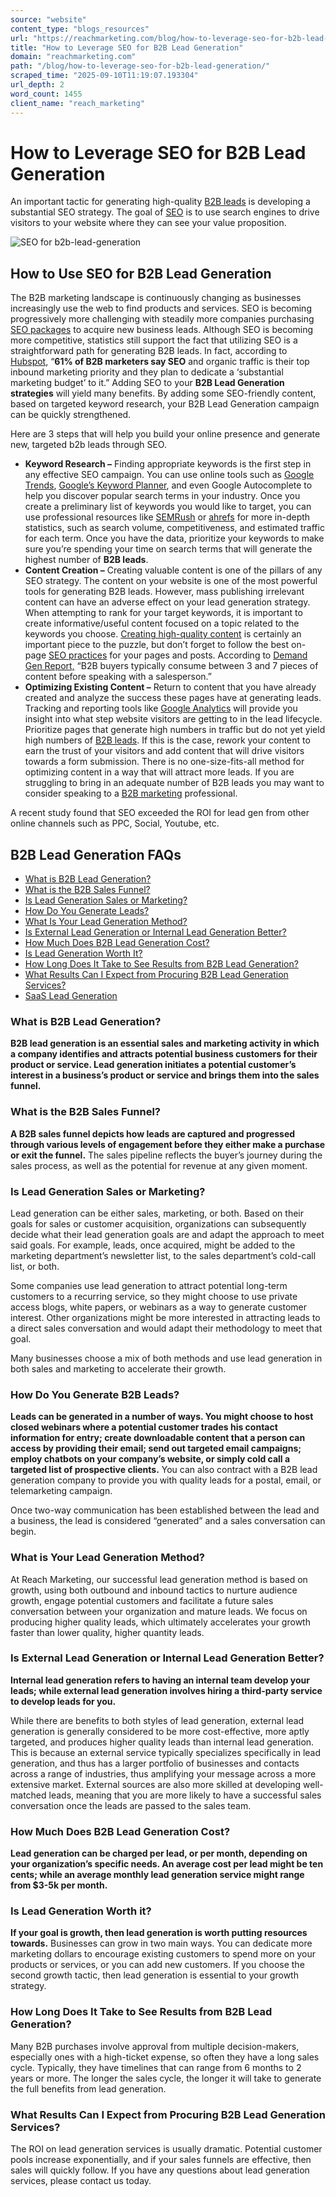 ```yaml
---
source: "website"
content_type: "blogs_resources"
url: "https://reachmarketing.com/blog/how-to-leverage-seo-for-b2b-lead-generation/"
title: "How to Leverage SEO for B2B Lead Generation"
domain: "reachmarketing.com"
path: "/blog/how-to-leverage-seo-for-b2b-lead-generation/"
scraped_time: "2025-09-10T11:19:07.193304"
url_depth: 2
word_count: 1455
client_name: "reach_marketing"
---
```


# How to Leverage SEO for B2B Lead Generation

An important tactic for generating high-quality [B2B leads](https://reachmarketing.com/b2b-lead-generation-service/) is developing a substantial SEO strategy. The goal of [SEO](https://unrealwebmarketing.com/seo-firm/) is to use search engines to drive visitors to your website where they can see your value proposition.

![SEO for b2b-lead-generation](https://reachmarketing.com/wp-content/uploads/2022/05/SEO-for-b2b-lead-generation.jpg)

## How to Use SEO for B2B Lead Generation

The B2B marketing landscape is continuously changing as businesses increasingly use the web to find products and services. SEO is becoming progressively more challenging with steadily more companies purchasing [SEO packages](https://unrealwebmarketing.com/seo-packages-pricing/) to acquire new business leads. Although SEO is becoming more competitive, statistics still support the fact that utilizing SEO is a straightforward path for generating B2B leads. In fact, according to [Hubspot](https://www.hubspot.com/products/marketing/seo), “**61% of B2B marketers say SEO** and organic traffic is their top inbound marketing priority and they plan to dedicate a ‘substantial marketing budget’ to it.” Adding SEO to your **B2B Lead Generation strategies** will yield many benefits. By adding some SEO-friendly content, based on targeted keyword research, your B2B Lead Generation campaign can be quickly strengthened.

Here are 3 steps that will help you build your online presence and generate new, targeted b2b leads through SEO.

* **Keyword Research –** Finding appropriate keywords is the first step in any effective SEO campaign. You can use online tools such as [Google Trends](https://trends.google.com/trends/?geo=US), [Google’s Keyword Planner](https://ads.google.com/home/tools/keyword-planner/), and even Google Autocomplete to help you discover popular search terms in your industry. Once you create a preliminary list of keywords you would like to target, you can use professional resources like [SEMRush](https://www.semrush.com) or [ahrefs](https://ahrefs.com/) for more in-depth statistics, such as search volume, competitiveness, and estimated traffic for each term. Once you have the data, prioritize your keywords to make sure you’re spending your time on search terms that will generate the highest number of **B2B leads**.
* **Content Creation –** Creating valuable content is one of the pillars of any SEO strategy. The content on your website is one of the most powerful tools for generating B2B leads. However, mass publishing irrelevant content can have an adverse effect on your lead generation strategy. When attempting to rank for your target keywords, it is important to create informative/useful content focused on a topic related to the keywords you choose. [Creating high-quality content](https://reachmarketing.com/content-marketing/) is certainly an important piece to the puzzle, but don’t forget to follow the best on-page [SEO practices](https://unrealwebmarketing.com/blog/seo-faq-2021/) for your pages and posts. According to [Demand Gen Report,](https://www.demandgenreport.com/) “B2B buyers typically consume between 3 and 7 pieces of content before speaking with a salesperson.”
* **Optimizing Existing Content –** Return to content that you have already created and analyze the success these pages have at generating leads. Tracking and reporting tools like [Google Analytics](https://analytics.google.com/analytics/web/) will provide you insight into what step website visitors are getting to in the lead lifecycle. Prioritize pages that generate high numbers in traffic but do not yet yield high numbers of [B2B leads](https://reachmarketing.com/b2b-lead-generation-tips-for-november-2022/). If this is the case, rework your content to earn the trust of your visitors and add content that will drive visitors towards a form submission. There is no one-size-fits-all method for optimizing content in a way that will attract more leads. If you are struggling to bring in an adequate number of B2B leads you may want to consider speaking to a [B2B marketing](https://reachmarketing.com/lead-generation/) professional.

A recent study found that SEO exceeded the ROI for lead gen from other online channels such as PPC, Social, Youtube, etc.

## B2B Lead Generation FAQs

* [What is B2B Lead Generation?](#what-is-b2b-lead-gen)
* [What is the B2B Sales Funnel?](#what-is-b2b-sales-funnel)
* [Is Lead Generation Sales or Marketing?](#is-lead-generation-sales-or-marketing)
* [How Do You Generate Leads?](#how-to-generate-leads)
* [What Is Your Lead Generation Method?](#lead-generation-method)
* [Is External Lead Generation or Internal Lead Generation Better?](#external-internal-lead-generation)
* [How Much Does B2B Lead Generation Cost?](#b2b-lead-gen-cost)
* [Is Lead Generation Worth It?](#is-lead-generation-worth-it)
* [How Long Does It Take to See Results from B2B Lead Generation?](#b2b-lead-gen-results)
* [What Results Can I Expect from Procuring B2B Lead Generation Services?](#b2b-lead-gen-service-acquisition)
* [SaaS Lead Generation](https://reachmarketing.com/b2b-lead-generation-for-saas-companies/)

### **What is B2B Lead Generation?**  
**B2B lead generation is an essential sales and marketing activity in which a company identifies and attracts potential business customers for their product or service. Lead generation initiates a potential customer’s interest in a business’s product or service and brings them into the sales funnel.**

### **What is the B2B Sales Funnel?**
**A B2B sales funnel depicts how leads are captured and progressed through various levels of engagement before they either make a purchase or exit the funnel.** The sales pipeline reflects the buyer’s journey during the sales process, as well as the potential for revenue at any given moment.

### **Is Lead Generation Sales or Marketing?**
Lead generation can be either sales, marketing, or both. Based on their goals for sales or customer acquisition, organizations can subsequently decide what their lead generation goals are and adapt the approach to meet said goals. For example, leads, once acquired, might be added to the marketing department’s newsletter list, to the sales department’s cold-call list, or both.

Some companies use lead generation to attract potential long-term customers to a recurring service, so they might choose to use private access blogs, white papers, or webinars as a way to generate customer interest. Other organizations might be more interested in attracting leads to a direct sales conversation and would adapt their methodology to meet that goal.

Many businesses choose a mix of both methods and use lead generation in both sales and marketing to accelerate their growth.

### **How Do You Generate B2B Leads?**
**Leads can be generated in a number of ways. You might choose to host closed webinars where a potential customer trades his contact information for entry; create downloadable content that a person can access by providing their email; send out targeted email campaigns; employ chatbots on your company’s website, or simply cold call a targeted list of prospective clients.** You can also contract with a B2B lead generation company to provide you with quality leads for a postal, email, or telemarketing campaign.

Once two-way communication has been established between the lead and a business, the lead is considered “generated” and a sales conversation can begin.

### **What is Your Lead Generation Method?**
At Reach Marketing, our successful lead generation method is based on growth, using both outbound and inbound tactics to nurture audience growth, engage potential customers and facilitate a future sales conversation between your organization and mature leads. We focus on producing higher quality leads, which ultimately accelerates your growth faster than lower quality, higher quantity leads.

### **Is External Lead Generation or Internal Lead Generation Better?**
**Internal lead generation refers to having an internal team develop your leads; while external lead generation involves hiring a third-party service to develop leads for you.**

While there are benefits to both styles of lead generation, external lead generation is generally considered to be more cost-effective, more aptly targeted, and produces higher quality leads than internal lead generation. This is because an external service typically specializes specifically in lead generation, and thus has a larger portfolio of businesses and contacts across a range of industries, thus amplifying your message across a more extensive market. External sources are also more skilled at developing well-matched leads, meaning that you are more likely to have a successful sales conversation once the leads are passed to the sales team.

### **How Much Does B2B Lead Generation Cost?**
**Lead generation can be charged per lead, or per month, depending on your organization’s specific needs. An average cost per lead might be ten cents; while an average monthly lead generation service might range from $3-5k per month.**

### **Is Lead Generation Worth it?**
**If your goal is growth, then lead generation is worth putting resources towards.** Businesses can grow in two main ways. You can dedicate more marketing dollars to encourage existing customers to spend more on your products or services, or you can add new customers. If you choose the second growth tactic, then lead generation is essential to your growth strategy.

### **How Long Does It Take to See Results from B2B Lead Generation?**
Many B2B purchases involve approval from multiple decision-makers, especially ones with a high-ticket expense, so often they have a long sales cycle. Typically, they have timelines that can range from 6 months to 2 years or more.  The longer the sales cycle, the longer it will take to generate the full benefits from lead generation.

### **What Results Can I Expect from Procuring B2B Lead Generation Services?**
The ROI on lead generation services is usually dramatic. Potential customer pools increase exponentially, and if your sales funnels are effective, then sales will quickly follow. If you have any questions about lead generation services, please contact us today.